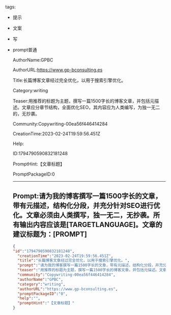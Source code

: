   tags: 
- 提示
- 文案
- 写
- prompt普通

  AuthorName:GPBC

  AuthorURL:https://www.gp-bconsulting.es

  Title:长篇博客文章经过完全优化，以用于搜索引擎优化。

  Category:writing

  Teaser:用推荐的标题为主题，撰写一篇1500字长的博客文章，并包括元描述。文章应分章节结构，全面优化SEO，其内容应为人类编写，为独一无二的，无抄袭。

  Community:Copywriting-00ea56f446414284

  CreationTime:2023-02-24T19:59:56.451Z

  Help:

  ID:1794790590832181248

  PromptHint:【文章标题】

  PromptPackageID:0

  ---

  ## Prompt:请为我的博客撰写一篇1500字长的文章，带有元描述，结构化分段，并充分针对SEO进行优化。文章必须由人类撰写，独一无二，无抄袭。所有输出内容应该是[TARGETLANGUAGE]。文章的建议标题为：[PROMPT]

  ```json
  {
  "id":"1794790590832181248",
    "creationTime":"2023-02-24T19:59:56.451Z",
    "title":"长篇博客文章经过完全优化，以用于搜索引擎优化。",
    "prompt":"请为我的博客撰写一篇1500字长的文章，带有元描述，结构化分段，并充分针对SEO进行优化。文章必须由人类撰写，独一无二，无抄袭。所有输出内容应该是[TARGETLANGUAGE]。文章的建议标题为：[PROMPT]",
    "teaser":"用推荐的标题为主题，撰写一篇1500字长的博客文章，并包括元描述。文章应分章节结构，全面优化SEO，其内容应为人类编写，为独一无二的，无抄袭。",
    "community":"Copywriting-00ea56f446414284",
    "authorName":"GPBC",
    "category":"writing",
    "authorURL":"https://www.gp-bconsulting.es",
    "promptPackageID":"0",
    "help":"",
    "promptHint":"【文章标题】"
  }
  ```
